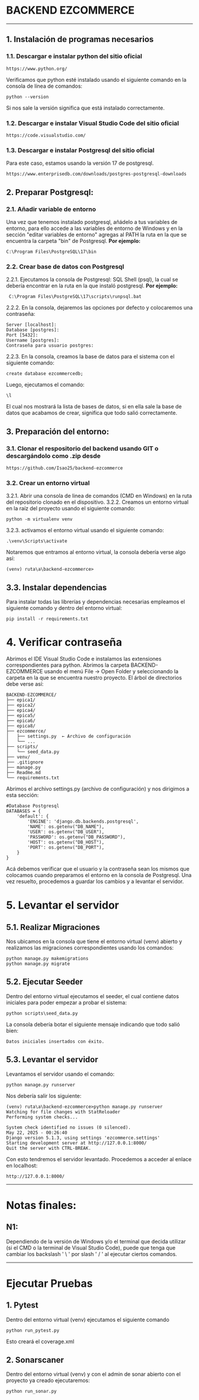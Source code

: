 # **BACKEND EZCOMMERCE**
-------------------
## 1. Instalación de programas necesarios
### 1.1. Descargar e instalar python del sitio oficial
    https://www.python.org/
Verificamos que python esté instalado usando el siguiente comando en la consola de línea de comandos:

    python --version
    
Si nos sale la versión significa que está instalado correctamente.
### 1.2. Descargar e instalar Visual Studio Code del sitio oficial
    https://code.visualstudio.com/
### 1.3. Descargar e instalar  Postgresql del sitio oficial
Para este caso, estamos usando la versión 17 de postgresql.

    https://www.enterprisedb.com/downloads/postgres-postgresql-downloads
    
## 2. Preparar Postgresql:
### 2.1. Añadir variable de entorno
Una vez que tenemos instalado postgresql, añádelo a tus variables de entorno, para ello accede a las variables de entorno de Windows y en la sección "editar variables de entorno" agregas al PATH la ruta en la que se encuentra la carpeta "bin" de Postgresql. 
**Por ejemplo:**

    C:\Program Files\PostgreSQL\17\bin

### 2.2. Crear base de datos con Postgresql
2.2.1. Ejecutamos la consola de Postgresql: SQL Shell (psql), la cual se debería encontrar en la ruta en la que instaló postgresql.
**Por ejemplo:**

     C:\Program Files\PostgreSQL\17\scripts\runpsql.bat

2.2.2. En la consola, dejaremos las opciones por defecto y colocaremos una contraseña:
    
    Server [localhost]:
    Database [postgres]:
    Port [5432]:
    Username [postgres]:
    Contraseña para usuario postgres:

2.2.3. En la consola, creamos la base de datos para el sistema con el siguiente comando:

    create database ezcommercedb;

Luego, ejecutamos el comando:

    \l
El cual nos mostrará la lista de bases de datos, si en ella sale la base de datos que acabamos de crear, significa que todo salió correctamente.

## 3. Preparación del entorno:
### 3.1. Clonar el respositorio del backend usando GIT o descargándolo como .zip desde
    https://github.com/Isao25/backend-ezcommerce
### 3.2. Crear un entorno virtual
3.2.1. Abrir una consola de linea de comandos (CMD en Windows) en la ruta del repositorio clonado en el dispositivo.
3.2.2. Creamos un entorno virtual en la raíz del proyecto usando el siguiente comando:

    python -m virtualenv venv
3.2.3. activamos el entorno virtual usando el siguiente comando:

    .\venv\Scripts\activate

Notaremos que entramos al entorno virtual, la consola debería verse algo así:

    (venv) ruta\a\backend-ezcommerce>

## 3.3. Instalar dependencias
Para instalar todas las librerías y dependencias necesarias empleamos el siguiente comando y dentro del entorno virtual:

    pip install -r requirements.txt
    
# 4. Verificar contraseña
Abrimos el IDE Visual Studio Code e instalamos las extensiones correspondientes para python. 
Abrimos la carpeta BACKEND-EZCOMMERCE usando el menú File -> Open Folder y seleccionando la carpeta en la que se encuentra nuestro proyecto.
El árbol de directorios debe verse así:

    BACKEND-EZCOMMERCE/ 
    ├── epica1/
    ├── epica2/
    ├── epica4/
    ├── epica5/
    ├── epica6/
    ├── epica8/
    ├── ezcommerce/ 
    │   ├── settings.py  ← Archivo de configuración
    │   └── ...
    ├── scripts/
    │   └── seed_data.py  
    ├── venv/
    ├── .gitignore
    ├── manage.py
    ├── Readme.md
    └── requirements.txt

Abrimos el archivo settings.py (archivo de configuración) y nos dirigimos a esta sección:

    #Database Postgresql
    DATABASES = {
        'default': {
            'ENGINE': 'django.db.backends.postgresql',
            'NAME': os.getenv("DB_NAME"),
            'USER': os.getenv("DB_USER"),
            'PASSWORD': os.getenv("DB_PASSWORD"),
            'HOST': os.getenv("DB_HOST"),
            'PORT': os.getenv("DB_PORT"),
        }
    }

Acá debemos verificar que el usuario y la contraseña sean los mismos que colocamos cuando preparamos el entorno en la consola de Postgresql.
Una vez resuelto, procedemos a guardar los cambios y a levantar el servidor.

# 5. Levantar el servidor
## 5.1. Realizar Migraciones
Nos ubicamos en la consola que tiene el entorno virtual (venv) abierto y realizamos las migraciones correspondientes usando los comandos:

    python manage.py makemigrations
    python manage.py migrate

## 5.2. Ejecutar Seeder
Dentro del entorno virtual ejecutamos el seeder, el cual contiene datos iniciales para poder empezar a probar el sistema:

    python scripts\seed_data.py

La consola debería botar el siguiente mensaje indicando que todo salió bien:

    Datos iniciales insertados con éxito.

## 5.3. Levantar el servidor
Levantamos el servidor usando el comando:

    python manage.py runserver
  
 Nos debería salir los siguiente:
 
    (venv) ruta\a\backend-ezcommerce>python manage.py runserver
    Watching for file changes with StatReloader
    Performing system checks...
    
    System check identified no issues (0 silenced).
    May 22, 2025 - 00:26:40
    Django version 5.1.3, using settings 'ezcommerce.settings'
    Starting development server at http://127.0.0.1:8000/
    Quit the server with CTRL-BREAK.

Con esto tendremos el servidor levantado. Procedemos a acceder al enlace en localhost:

    http://127.0.0.1:8000/

-------

# Notas finales:
## N1: 
Dependiendo de la versión de Windows y/o el terminal que decida utilizar (si el CMD o la terminal de Visual Studio Code), puede que tenga que cambiar los backslash ' \ ' por slash ' / ' al ejecutar ciertos comandos.

-------------------

# Ejecutar Pruebas

## 1. Pytest
Dentro del entorno virtual (venv) ejecutamos el siguiente comando


    python run_pytest.py

Esto creará el coverage.xml

## 2. Sonarscaner
Dentro del entorno virtual (venv) y con el admin de sonar abierto con el proyecto ya creado ejecutaremos:

    python run_sonar.py


